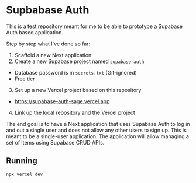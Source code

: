 # Supbabase Auth

This is a test repository meant for me to be able to prototype a Supabase Auth
based application.

Step by step what I've done so far:

1. Scaffold a new Next application
2. Create a new Supabase project named `supabase-auth`
  - Database password is in `secrets.txt` (Git-ignored)
  - Free tier
3. Set up a new Vercel project based on this repository
  - https://supabase-auth-sage.vercel.app
4. Link up the local repository and the Vercel project

The end goal is to have a Next application that uses Supabase Auth to log in and
out a single user and does not allow any other users to sign up. This is meant
to be a single-user application. The application will allow managing a set of
items using Supabase CRUD APIs.

## Running

`npx vercel dev`
